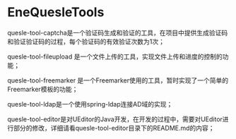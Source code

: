 # EneQuesleTools

quesle-tool-captcha是一个验证码生成和验证的工具，在项目中提供生成验证码和验证验证码的过程，每个验证码的有效验证次数为1次；

quesle-tool-fileupload 是一个文件上传的工具，实现文件上传和进度的控制的功能；

quesle-tool-freemarker 是一个Freemarker使用的工具，暂时实现了一个简单的Freemarker模板的功能；

quesle-tool-ldap是一个使用spring-ldap连接AD域的实现；

quesle-tool-editor是对UEditor的Java开发，在开发的过程中，需要对UEditor进行部分的修改，详细请看quesle-tool-editor目录下的README.md的内容；
